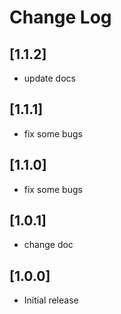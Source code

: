 # Change Log

## [1.1.2] 

- update docs

## [1.1.1] 

- fix some bugs

## [1.1.0] 

- fix some bugs

## [1.0.1]

- change doc

## [1.0.0]

- Initial release